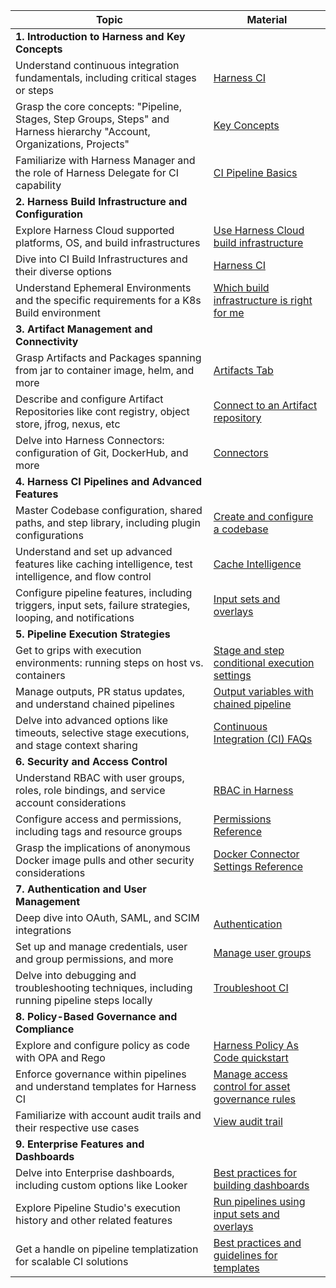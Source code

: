 

| Topic | Material |
| -------------------------------------------------------------------------------------------------------------------------------------- | ------------------------|
| **1. Introduction to Harness and Key Concepts** ||
| Understand continuous integration fundamentals, including critical stages or steps | [Harness CI](https://developer.harness.io/tutorials/ci-pipelines/fastest-ci/#harness-ci) |
|Grasp the core concepts: "Pipeline, Stages, Step Groups, Steps" and Harness hierarchy "Account, Organizations, Projects" | [Key Concepts](https://developer.harness.io/docs/getting-started/learn-harness-key-concepts/) |
| Familiarize with Harness Manager and the role of Harness Delegate for CI capability | [CI Pipeline Basics](https://developer.harness.io/docs/continuous-integration/ci-quickstarts/ci-pipeline-basics) |
| **2. Harness Build Infrastructure and Configuration** ||
| Explore Harness Cloud supported platforms, OS, and build infrastructures | [Use Harness Cloud build infrastructure](https://developer.harness.io/docs/continuous-integration/use-ci/set-up-build-infrastructure/use-harness-cloud-build-infrastructure/) |
| Dive into CI Build Infrastructures and their diverse options | [Harness CI](https://developer.harness.io/tutorials/ci-pipelines/fastest-ci/#harness-ci) |
| Understand Ephemeral Environments and the specific requirements for a K8s Build environment | [Which build infrastructure is right for me](https://developer.harness.io/docs/continuous-integration/use-ci/set-up-build-infrastructure/which-build-infrastructure-is-right-for-me/) |
| **3. Artifact Management and Connectivity** ||
| Grasp Artifacts and Packages spanning from jar to container image, helm, and more | [Artifacts Tab](https://developer.harness.io/tutorials/ci-pipelines/publish/artifacts-tab/) |
| Describe and configure Artifact Repositories like cont registry, object store, jfrog, nexus, etc | [Connect to an Artifact repository](https://developer.harness.io/docs/platform/connectors/artifact-repositories/connect-to-an-artifact-repo/) |
| Delve into Harness Connectors: configuration of Git, DockerHub, and more | [Connectors](https://developer.harness.io/docs/category/connectors) |
| **4. Harness CI Pipelines and Advanced Features** ||
| Master Codebase configuration, shared paths, and step library, including plugin configurations | [Create and configure a codebase](https://developer.harness.io/docs/continuous-integration/use-ci/codebase-configuration/create-and-configure-a-codebase) |
| Understand and set up advanced features like caching intelligence, test intelligence, and flow control | [Cache Intelligence](https://developer.harness.io/docs/continuous-integration/use-ci/caching-ci-data/cache-intelligence/) |
| Configure pipeline features, including triggers, input sets, failure strategies, looping, and notifications | [Input sets and overlays](https://developer.harness.io/docs/platform/pipelines/input-sets/) |
| **5. Pipeline Execution Strategies** ||
| Get to grips with execution environments: running steps on host vs. containers | [Stage and step conditional execution settings](https://developer.harness.io/docs/continuous-delivery/x-platform-cd-features/executions/step-and-stage-conditional-execution-settings/) |
| Manage outputs, PR status updates, and understand chained pipelines | [Output variables with chained pipeline](https://developer.harness.io/kb/continuous-delivery/articles/chained-pipeline-output-variables/) |
| Delve into advanced options like timeouts, selective stage executions, and stage context sharing | [Continuous Integration (CI) FAQs](https://developer.harness.io/docs/frequently-asked-questions/harness-faqs/continuous-integration-ci-faqs/#what-is-the-timeout-limit-for-a-ci-pipeline) |
| **6. Security and Access Control** ||
| Understand RBAC with user groups, roles, role bindings, and service account considerations | [RBAC in Harness](https://developer.harness.io/docs/platform/role-based-access-control/rbac-in-harness) |
| Configure access and permissions, including tags and resource groups | [Permissions Reference](https://developer.harness.io/docs/platform/role-based-access-control/permissions-reference) |
| Grasp the implications of anonymous Docker image pulls and other security considerations | [Docker Connector Settings Reference](https://developer.harness.io/docs/platform/connectors/cloud-providers/ref-cloud-providers/docker-registry-connector-settings-reference/) |
| **7. Authentication and User Management** ||
| Deep dive into OAuth, SAML, and SCIM integrations | [Authentication](https://developer.harness.io/docs/category/authentication) |
| Set up and manage credentials, user and group permissions, and more | [Manage user groups](https://developer.harness.io/docs/platform/role-based-access-control/add-user-groups) |
| Delve into debugging and troubleshooting techniques, including running pipeline steps locally | [Troubleshoot CI](https://developer.harness.io/docs/continuous-integration/troubleshoot-ci/troubleshooting-ci/) |
| **8. Policy-Based Governance and Compliance** ||
| Explore and configure policy as code with OPA and Rego | [Harness Policy As Code quickstart](https://developer.harness.io/docs/platform/Governance/Policy-as-code/harness-governance-quickstart) |
| Enforce governance within pipelines and understand templates for Harness CI | [Manage access control for asset governance rules](https://developer.harness.io/docs/cloud-cost-management/getting-started-ccm/access-control/rbac-asset-gov/) |
| Familiarize with account audit trails and their respective use cases | [View audit trail](https://developer.harness.io/docs/platform/governance/audit-trail/audit-trail/) |
| **9. Enterprise Features and Dashboards** ||
| Delve into Enterprise dashboards, including custom options like Looker | [Best practices for building dashboards](https://developer.harness.io/docs/platform/dashboards/dashboard-best-practices/) |
| Explore Pipeline Studio's execution history and other related features | [Run pipelines using input sets and overlays](https://developer.harness.io/docs/platform/pipelines/run-pipelines-using-input-sets-and-overlays/) |
| Get a handle on pipeline templatization for scalable CI solutions | [Best practices and guidelines for templates](https://developer.harness.io/docs/platform/templates/templates-best-practices/) |

